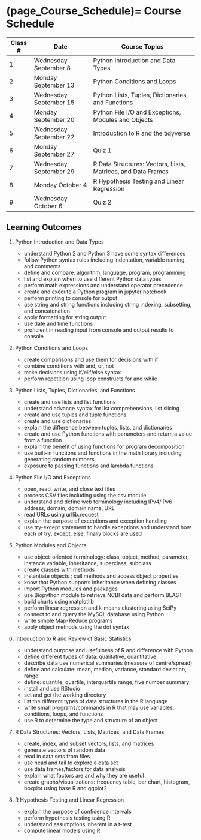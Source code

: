 (page_Course_Schedule)=
Course Schedule
=======================

| Class # | Date                   | Course Topics                                                |
|---------|------------------------|--------------------------------------------------------------|
| 1       | Wednesday September 8  | Python Introduction and Data Types                           |
| 2       | Monday September 13    | Python Conditions and Loops                                  |
| 3       | Wednesday September 15 | Python Lists, Tuples, Dictionaries, and Functions            |
| 4       | Monday September 20    | Python File I/O and Exceptions, Modules and Objects          |
| 5       | Wednesday September 22 | Introduction to R and the tidyverse                          |
| 6       | Monday September 27    | Quiz 1								                          |
| 7       | Wednesday September 29 | R Data Structures: Vectors, Lists, Matrices, and Data Frames |
| 8       | Monday October 4       | R Hypothesis Testing and Linear Regression                   |
| 9       | Wednesday October 6    | Quiz 2                                                       |

## Learning Outcomes
	
1. Python Introduction and Data Types

	- understand Python 2 and Python 3 have some syntax differences
	- follow Python syntax rules including indentation, variable naming, and comments
	- define and compare: algorithm, language, program, programming
	- list and explain when to use different Python data types
	- perform math expressions and understand operator precedence
	- create and execute a Python program in jupyter notebook
	- perform printing to console for output	
	- use string and string functions including string indexing, subsetting, and concatenation
	- apply formatting for string output
	- use date and time functions
	- proficient in reading input from console and output results to console
	
2. Python Conditions and Loops

	- create comparisons and use them for decisions with if
	- combine conditions with and, or, not
	- make decisions using if/elif/else syntax
	- perform repetition using loop constructs for and while
		
3. Python Lists, Tuples, Dictionaries, and Functions

	- create and use lists and list functions
	- understand advance syntax for list comprehensions, list slicing
	- create and use tuples and tuple functions
	- create and use dictionaries
	- explain the difference between tuples, lists, and dictionaries
	- create and use Python functions with parameters and return a value from a function
	- explain the benefit of using functions for program decomposition
	- use built-in functions and functions in the math library including generating random numbers
	- exposure to passing functions and lambda functions

4. Python File I/O and Exceptions

	- open, read, write, and close text files
	- process CSV files including using the csv module
	- understand and define web terminology including IPv4/IPv6 address, domain, domain name, URL
	- read URLs using urllib.request
	- explain the purpose of exceptions and exception handling
	- use try-except statement to handle exceptions and understand how each of try, except, else, finally blocks are used
	
5. Python Modules and Objects
	
	- use object-oriented terminology: class, object, method, parameter, instance variable, inheritance, superclass, subclass
	- create classes with methods
	- instantiate objects ; call methods and access object properties
	- know that Python supports inheritance when defining classes
	- import Python modules and packages
	- use Biopython module to retrieve NCBI data and perform BLAST
	- build charts using matplotlib
	- perform linear regression and k-means clustering using SciPy
	- connect to and query the MySQL database using Python
	- write simple Map-Reduce programs
	- apply object methods using the dot syntax

7. Introduction to R and Review of Basic Statistics

	- understand purpose and usefulness of R and difference with Python
	- define different types of data: qualitative, quantitative
	- describe data use numerical summaries (measure of centre/spread)
	- define and calculate: mean, median, variance, standard deviation, range
	- define: quantile, quartile, interquartile range, five number summary	
	- install and use RStudio
	- set and get the working directory
	- list the different types of data structures in the R language
	- write small programs/commands in R that may use variables, conditions, loops, and functions
	- use R to determine the type and structure of an object

8. R Data Structures: Vectors, Lists, Matrices, and Data Frames

	- create, index, and subset vectors, lists, and matrices
	- generate vectors of random data
	- read in data sets from files
	- use head and tail to explore a data set
	- use data frames/factors for data analysis
	- explain what factors are and why they are useful
	- create graphs/visualizations: frequency table, bar chart, histogram, boxplot using base R and ggplot2

9. R Hypothesis Testing and Linear Regression

	- explain the purpose of confidence intervals
	- perform hypothesis testing using R
	- understand assumptions inherent in a t-test
	- compute linear models using R